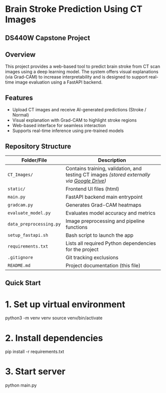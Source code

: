 # Brain Stroke Prediction Using CT Images

## DS440W Capstone Project


## Overview

This project provides a web-based tool to predict brain stroke from CT scan images using a deep learning model. 
The system offers visual explanations (via Grad-CAM) to increase interpretability and is designed to support 
real-time image evaluation using a FastAPI backend.


## Features

- Upload CT images and receive AI-generated predictions (Stroke / Normal)
- Visual explanation with Grad-CAM to highlight stroke regions
- Web-based interface for seamless interaction
- Supports real-time inference using pre-trained models


## Repository Structure

| Folder/File             | Description |
|-------------------------|-------------|
| `CT_Images/`            | Contains training, validation, and testing CT images *(stored externally via [Google Drive](https://drive.google.com/drive/folders/1jQNXy4npUp6VJsmkpkWIDlopd-junDMe?usp=sharing))*  
| `static/`               | Frontend UI files (html)  
| `main.py`               | FastAPI backend main entrypoint  
| `gradcam.py`            | Generates Grad-CAM heatmaps  
| `evaluate_model.py`     | Evaluates model accuracy and metrics  
| `data_preprocessing.py` | Image preprocessing and pipeline functions  
| `setup_fastapi.sh`      | Bash script to launch the app  
| `requirements.txt`      | Lists all required Python dependencies for the project  
| `.gitignore`            | Git tracking exclusions  
| `README.md`             | Project documentation (this file)



## Quick Start

# 1. Set up virtual environment
python3 -m venv venv
source venv/bin/activate

# 2. Install dependencies
pip install -r requirements.txt

# 3. Start server
python main.py






